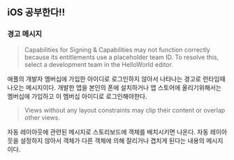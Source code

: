 ## iOS 공부한다!!

### 경고 메시지

> Capabilities for Signing & Capabilities may not function correctly because its entitlements use a placeholder team ID. To resolve this, select a development team in the HelloWorld editor.

애플의 개발자 멤버십에 가입한 아이디로 로그인하지 않아서 나타나는 경고로 런타임때 나오는 메시지이다.
개발한 앱을 본인의 폰에 설치하거나 앱 스토어에 올리기위해서는 멤버십에 가입하고 이 멤버십 아이디로 로그인해야한다. 
<br>

> Views without any layout constraints may clip their content or overlap other views.

자동 레이아웃에 관련된 메시지로 스토리보드에 객체를 배치시키면 나온다.
자동 레이아웃을 설정하지 않아서 객체가 다른 객체에 의해 잘리거나 겹치게 된다는 내용의 메시지이다. 
<br>
